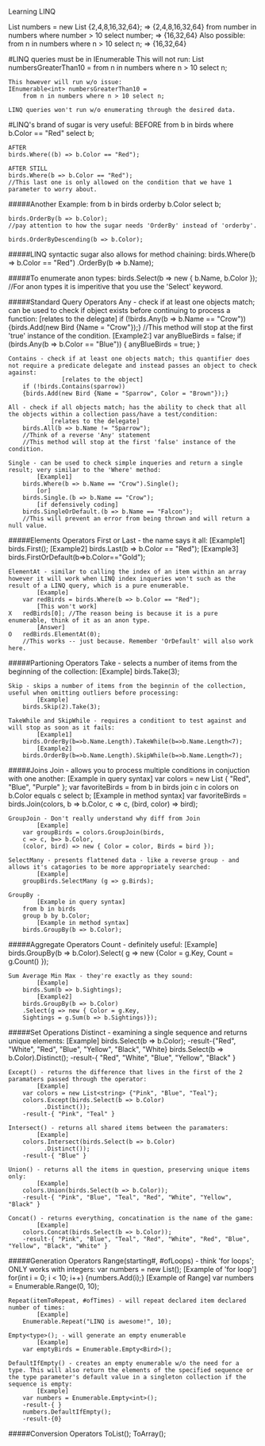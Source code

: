 Learning LINQ

List<int> numbers = new List<int> {2,4,8,16,32,64};
=> {2,4,8,16,32,64}
from number in numbers where number > 10 select number;
=> {16,32,64}
Also possible:
from n in numbers where n > 10 select n;
=> {16,32,64}

#LINQ queries must be in IEnumerable<T>
	This will not run:
	List<int> numbersGreaterThan10 =
		from n in numbers where n > 10 select n;
	
	This however will run w/o issue:
	IEnumerable<int> numbersGreaterThan10 =
		from n in numbers where n > 10 select n;
		
	LINQ queries won't run w/o enumerating through the desired data.
	
#LINQ's brand of sugar is very useful:
	BEFORE
	from b in birds where b.Color == "Red" select b;
	
	AFTER
	birds.Where((b) => b.Color == "Red");
	
	AFTER STILL
	birds.Where(b => b.Color == "Red");
	//This last one is only allowed on the condition that we have 1 parameter to worry about.
	
#####Another Example:
	from b in birds orderby b.Color select b;
	
	birds.OrderBy(b => b.Color);
	//pay attention to how the sugar needs 'OrderBy' instead of 'orderby'.
	
	birds.OrderByDescending(b => b.Color);
	
#####LINQ syntactic sugar also allows for method chaining:
	birds.Where(b => b.Color == "Red")
		 .OrderBy(b => b.Name);
		 
#####To enumerate anon types:
	birds.Select(b => new { b.Name, b.Color });
	//For anon types it is imperitive that you use the 'Select' keyword.
	
#####Standard Query Operators
	Any - check if at least one objects match; can be used to check if object exists before continuing to process a function:
				   [relates to the delegate]
		if (!birds.Any(b => b.Name == "Crow"))
		{birds.Add(new Bird {Name = "Crow"});}
		//This method will stop at the first 'true' instance of the condition.
			[Example2:]
		var anyBlueBirds = false;
		if (birds.Any(b => b.Color == "Blue"))
			{ anyBlueBirds = true; }
	
	Contains - check if at least one objects match; this quantifier does not require a predicate delegate and instead passes an object to check against:
				   [relates to the object]
		if (!birds.Contains(sparrow))
		{birds.Add(new Bird {Name = "Sparrow", Color = "Brown"});}
		
	All - check if all objects match; has the ability to check that all the objects within a collection pass/have a test/condition:
				[relates to the delegate]
		birds.All(b => b.Name != "Sparrow");
		//Think of a reverse 'Any' statement
		//This method will stop at the first 'false' instance of the condition.
		
	Single - can be used to check simple inqueries and return a single result; very similar to the 'Where' method:
			[Example1]
		birds.Where(b => b.Name == "Crow").Single();
			[or]
		birds.Single.(b => b.Name == "Crow");
			[if defensively coding]
		birds.SingleOrDefault.(b => b.Name == "Falcon");
		//This will prevent an error from being thrown and will return a null value.
		
#####Elements Operators
	First or Last - the name says it all:
			[Example1]
		birds.First();
			[Example2]
		birds.Last(b => b.Color == "Red");
			[Example3]
		birds.FirstOrDefault(b=>b.Color=="Gold");
		
	ElementAt - similar to calling the index of an item within an array however it will work when LINQ index inqueries won't such as the result of a LINQ query, which is a pure enumerable.
			[Example]
		var redBirds = birds.Where(b => b.Color == "Red");
			[This won't work]
	X	redBirds[0]; //The reason being is because it is a pure enumerable, think of it as an anon type.
			[Answer]
	O	redBirds.ElementAt(0);
		//This works -- just because. Remember 'OrDefault' will also work here.
		
#####Partioning Operators
	Take - selects a number of items from the beginning of the collection:
			[Example]
		birds.Take(3);
		
	Skip - skips a number of items from the beginnin of the collection, useful when omitting outliers before processing:
			[Example]
		birds.Skip(2).Take(3);
		
	TakeWhile and SkipWhile - requires a conditiont to test against and will stop as soon as it fails:
			[Example1]
		birds.OrderBy(b=>b.Name.Length).TakeWhile(b=>b.Name.Length<7);
			[Example2]
		birds.OrderBy(b=>b.Name.Length).SkipWhile(b=>b.Name.Length<7);
		
#####Joins
	Join - allows you to process multiple conditions in conjuction with one another:
				[Example in query syntax]
		var colors = new List<string> { "Red", "Blue", "Purple" };
		var favoriteBirds = from b in birds
			join c in colors on b.Color equals c
			select b;
				[Example in method syntax]
		var favoriteBirds = birds.Join(colors,
			b => b.Color,
			c => c,
			(bird, color) => bird);
						
	GroupJoin - Don't really understand why diff from Join
			[Example]
		var groupBirds = colors.GroupJoin(birds,
		c => c, b=> b.Color,
		(color, bird) => new { Color = color, Birds = bird });
		
	SelectMany - presents flattened data - like a reverse group - and allows it's catagories to be more appropriately searched:
			[Example]
		groupBirds.SelectMany (g => g.Birds);
	
	GroupBy - 
			[Example in query syntax]
		from b in birds
		group b by b.Color;
			[Example in method syntax]
		birds.GroupBy(b => b.Color);
			
#####Aggregate Operators
	Count - definitely useful:
			[Example]
		birds.GroupBy(b => b.Color).Select( g => new {Color = g.Key, Count = g.Count() });
		
	Sum Average Min Max - they're exactly as they sound:
			[Example]
		birds.Sum(b => b.Sightings);
			[Example2]
		birds.GroupBy(b => b.Color)
		.Select(g => new { Color = g.Key, 
		Sightings = g.Sum(b => b.Sightings)});
		
#####Set Operations
	Distinct - examining a single sequence and returns unique elements:
		[Example]
	birds.Select(b => b.Color);
	-result-{"Red", "White", "Red", "Blue",
			"Yellow", "Black", "White}
	birds.Select(b => b.Color).Distinct();
	-result-{ "Red", "White", "Blue", "Yellow", "Black" }
	
	Except() - returns the difference that lives in the first of the 2 paramaters passed through the operator:
			[Example]
		var colors = new List<string> {"Pink", "Blue", "Teal"};
		colors.Except(birds.Select(b => b.Color)
			  .Distinct());
		-result-{ "Pink", "Teal" }
		
	Intersect() - returns all shared items between the paramaters:
			[Example]
		colors.Intersect(birds.Select(b => b.Color)
			  .Distinct());
		-result-{ "Blue" }
		
	Union() - returns all the items in question, preserving unique items only:
			[Example]
		colors.Union(birds.Select(b => b.Color));
		-result-{ "Pink", "Blue", "Teal", "Red", "White", "Yellow", "Black" }
	
	Concat() - returns everything, concatination is the name of the game:
			[Example]
		colors.Concat(birds.Select(b => b.Color));
		-result-{ "Pink", "Blue", "Teal", "Red", "White", "Red", "Blue", "Yellow", "Black", "White" }
		
#####Generation Operators
	Range(starting#, #ofLoops) - think 'for loops'; 
		ONLY works with integers:
		var numbers = new List<int>();
			[Example of 'for loop']
		for(int i = 0; i < 10; i++)
			{numbers.Add(i);}
			[Example of Range]
		var numbers = Enumerable.Range(0, 10);
		
	Repeat(itemToRepeat, #ofTimes) - will repeat declared item declared number of times:
			[Example]
		Enumerable.Repeat("LINQ is awesome!", 10);
		
	Empty<type>(); - will generate an empty enumerable
			[Example]
		var emptyBirds = Enumerable.Empty<Bird>();
		
	DefaultIfEmpty() - creates an empty enumerable w/o the need for a type. This will also return the elements of the specified sequence or the type parameter's default value in a singleton collection if the sequence is empty:
			[Example]
		var numbers = Enumerable.Empty<int>();
		-result-{ }
		numbers.DefaultIfEmpty();
		-result-{0}
	
#####Conversion Operators
	ToList();
	ToArray();